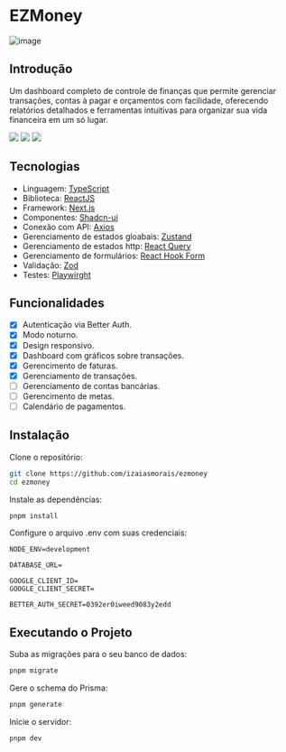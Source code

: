 # EZMoney

![image](https://github.com/user-attachments/assets/c88210be-6100-49a2-ba4f-9c006ff2b710)

## Introdução

Um dashboard completo de controle de finanças que permite gerenciar transações, contas à pagar e orçamentos com facilidade, oferecendo relatórios detalhados e ferramentas intuitivas para organizar sua vida financeira em um só lugar.

<img src="https://img.shields.io/static/v1?label=STATUS&message=DEVELOPING&color=A855F7&style=for-the-badge"/> <img src="https://img.shields.io/static/v1?label=NODE&message=V20.18.1&color=A855F7&style=for-the-badge"/> <img src="https://img.shields.io/static/v1?label=LICENSE&message=MIT&color=A855F7&style=for-the-badge"/>

## Tecnologias

- Linguagem: [TypeScript](https://www.typescriptlang.org/)
- Biblioteca: [ReactJS](https://react.dev/)
- Framework: [Next.js](https://nextjs.org/)
- Componentes: [Shadcn-ui](https://ui.shadcn.com/)
- Conexão com API: [Axios](https://axios-http.com/docs/intro)
- Gerenciamento de estados gloabais: [Zustand](https://zustand-demo.pmnd.rs/)
- Gerenciamento de estados http: [React Query](https://tanstack.com/query/latest/docs/framework/react/overview)
- Gerenciamento de formulários: [React Hook Form](https://www.react-hook-form.com/)
- Validação: [Zod](https://zod.dev/)
- Testes: [Playwirght](https://playwright.dev/)

## Funcionalidades

- [x] Autenticação via Better Auth.
- [x] Modo noturno.
- [x] Design responsivo.
- [x] Dashboard com gráficos sobre transações.
- [x] Gerencimento de faturas.
- [x] Gerenciamento de transações.
- [ ] Gerenciamento de contas bancárias.
- [ ] Gerencimento de metas.
- [ ] Calendário de pagamentos.

## Instalação

Clone o repositório:

```bash
git clone https://github.com/izaiasmorais/ezmoney
cd ezmoney
```

Instale as dependências:

```bash
pnpm install
```

Configure o arquivo .env com suas credenciais:

```env
NODE_ENV=development

DATABASE_URL=

GOOGLE_CLIENT_ID=
GOOGLE_CLIENT_SECRET=

BETTER_AUTH_SECRET=0392er0iweed9083y2edd
```

## Executando o Projeto

Suba as migrações para o seu banco de dados:
```bash
pnpm migrate
```

Gere o schema do Prisma:
```bash
pnpm generate
```

Inicie o servidor:
```bash
pnpm dev
```
